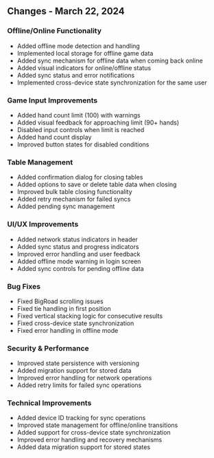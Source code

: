 ## Changes - March 22, 2024

### Offline/Online Functionality
- Added offline mode detection and handling
- Implemented local storage for offline game data
- Added sync mechanism for offline data when coming back online
- Added visual indicators for online/offline status
- Added sync status and error notifications
- Implemented cross-device state synchronization for the same user

### Game Input Improvements
- Added hand count limit (100) with warnings
- Added visual feedback for approaching limit (90+ hands)
- Disabled input controls when limit is reached
- Added hand count display
- Improved button states for disabled conditions

### Table Management
- Added confirmation dialog for closing tables
- Added options to save or delete table data when closing
- Improved bulk table closing functionality
- Added retry mechanism for failed syncs
- Added pending sync management

### UI/UX Improvements
- Added network status indicators in header
- Added sync status and progress indicators
- Improved error handling and user feedback
- Added offline mode warning in login screen
- Added sync controls for pending offline data

### Bug Fixes
- Fixed BigRoad scrolling issues
- Fixed tie handling in first position
- Fixed vertical stacking logic for consecutive results
- Fixed cross-device state synchronization
- Fixed error handling in offline mode

### Security & Performance
- Improved state persistence with versioning
- Added migration support for stored data
- Improved error handling for network operations
- Added retry limits for failed sync operations

### Technical Improvements
- Added device ID tracking for sync operations
- Improved state management for offline/online transitions
- Added support for cross-device state synchronization
- Improved error handling and recovery mechanisms
- Added data migration support for stored states